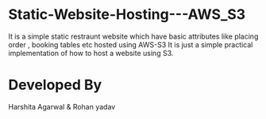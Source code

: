 # Static-Website-Hosting---AWS_S3
It is a simple static restraunt website which have basic attributes like placing order , booking tables etc hosted using AWS-S3
It is just a simple practical implementation of how to host a website using S3.

# Developed By 
Harshita Agarwal & Rohan yadav
